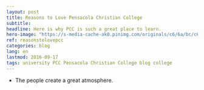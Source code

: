 ```yaml
---
layout: post
title: Reasons to Love Pensacola Christian College
subtitle: 
headline: Here is why PCC is such a great place to learn.
hero-image: "https://s-media-cache-ak0.pinimg.com/originals/c6/6a/bc/c66abc74a07d4af3e49cf01a3526e816.jpg"
ref: reasonstolovepcc
categories: blog
lang: en
lastmod: 2016-09-17
tags: university PCC Pensacola Christian College blog college
---
```

- The people create a great atmosphere.
